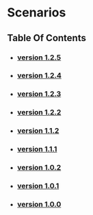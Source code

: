 # Scenarios

## Table Of Contents

- ### [version 1.2.5](https://schstp.github.io/Theater-Platform/scenarios/version_1_2_5/scenarios)
- ### [version 1.2.4](https://schstp.github.io/Theater-Platform/scenarios/version_1_2_4/scenarios)
- ### [version 1.2.3](https://schstp.github.io/Theater-Platform/scenarios/version_1_2_3/scenarios)
- ### [version 1.2.2](https://schstp.github.io/Theater-Platform/scenarios/version_1_2_2/scenarios)
- ### [version 1.1.2](https://schstp.github.io/Theater-Platform/scenarios/version_1_1_2/scenarios)
- ### [version 1.1.1](https://schstp.github.io/Theater-Platform/scenarios/version_1_1_1/scenarios)
- ### [version 1.0.2](https://schstp.github.io/Theater-Platform/scenarios/version_1_0_2/scenarios)
- ### [version 1.0.1](https://schstp.github.io/Theater-Platform/scenarios/version_1_0_1/scenarios)
- ### [version 1.0.0](https://schstp.github.io/Theater-Platform/scenarios/version_1_0_0/scenarios)
